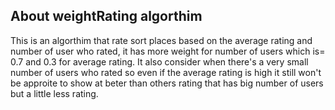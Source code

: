 ## About weightRating algorthim
This is an algorthim that rate sort places based on the average rating and number of user who rated, it has more weight for number of users which is= 0.7 and 0.3 for average rating. It also consider when there's a very small number of users who rated so even if the average rating is high it still won't be approite to show at beter than others rating that has big number of users but a little less rating.
